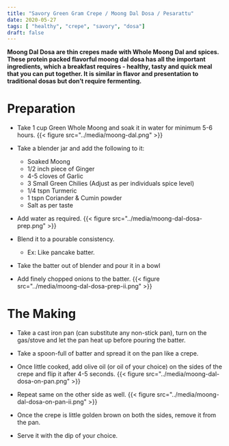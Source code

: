 ```yaml
---
title: "Savory Green Gram Crepe / Moong Dal Dosa / Pesarattu"
date: 2020-05-27
tags: [ "healthy", "crepe", "savory", "dosa"]
draft: false
---
```


**Moong Dal Dosa are thin crepes made with Whole Moong Dal and spices. These protein packed flavorful moong dal dosa has all the important ingredients, which a breakfast requires - healthy, tasty and quick meal that you can put together. It is similar in flavor and presentation to traditional dosas but don’t require fermenting.**

# Preparation

* Take 1 cup Green Whole Moong and soak it in water for minimum 5-6 hours.
{{< figure src="../media/moong-dal.png" >}}

* Take a blender jar and add the following to it:
  * Soaked Moong
  * 1/2 inch piece of Ginger
  * 4-5 cloves of Garlic
  * 3 Small Green Chilies (Adjust as per individuals spice level)
  * 1/4 tspn Turmeric
  * 1 tspn Coriander & Cumin powder
  * Salt as per taste
* Add water as required.
{{< figure src="../media/moong-dal-dosa-prep.png" >}}

* Blend it to a pourable consistency.
  * Ex: Like pancake batter.
* Take the batter out of blender and pour it in a bowl
* Add finely chopped onions to the batter.
{{< figure src="../media/moong-dal-dosa-prep-ii.png" >}}

# The Making

* Take a cast iron pan (can substitute any non-stick pan), turn on the gas/stove and let the pan heat up before pouring the batter.
* Take a spoon-full of batter and spread it on the pan like a crepe.
* Once little cooked, add olive oil (or oil of your choice) on the sides of the crepe and flip it after 4-5 seconds.
{{< figure src="../media/moong-dal-dosa-on-pan.png" >}}

* Repeat same on the other side as well.
{{< figure src="../media/moong-dal-dosa-on-pan-ii.png" >}}

* Once the crepe is little golden brown on both the sides, remove it from the pan.
* Serve it with the dip of your choice.
